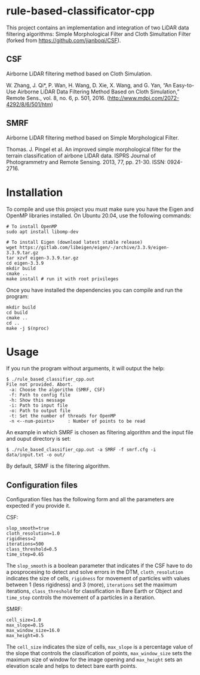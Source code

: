 # rule-based-classificator-cpp

This project contains an implementation and integration of two LiDAR data filtering 
algorithms: Simple Morphological Filter and Cloth Simultation Filter (forked from https://github.com/jianboqi/CSF).


## CSF
Airborne LiDAR filtering method based on Cloth Simulation.

W. Zhang, J. Qi*, P. Wan, H. Wang, D. Xie, X. Wang, and G. Yan, “An Easy-to-Use Airborne LiDAR Data Filtering Method Based on Cloth Simulation,” Remote Sens., vol. 8, no. 6, p. 501, 2016.
(http://www.mdpi.com/2072-4292/8/6/501/htm)

## SMRF
Airborne LiDAR filtering method based on Simple Morphological Filter.

Thomas. J. Pingel et al. An improved simple morphological filter for the terrain classification of airbone LIDAR data. ISPRS  Journal of Photogrammetry and Remote Sensing. 2013, 77, pp. 21-30. ISSN: 0924-2716.

# Installation

To compile and use this project you must make sure you have the Eigen and OpenMP libraries installed. On Ubuntu 20.04, use the following commands:

```
# To install OpenMP
sudo apt install libomp-dev

# To install Eigen (download latest stable release)
wget https://gitlab.com/libeigen/eigen/-/archive/3.3.9/eigen-3.3.9.tar.gz
tar xzvf eigen-3.3.9.tar.gz
cd eigen-3.3.9
mkdir build
cmake ..
make install # run it with root privileges
```
Once you have installed the dependencies you can compile and run the program:

```
mkdir build
cd build
cmake ..
cd ..
make -j $(nproc)
```
# Usage

If you run the program without arguments, it will output the help:

```
$ ./rule_based_classifier_cpp.out 
File not provided. Abort.
 -a: Choose the algorithm (SMRF, CSF)
 -f: Path to config file
 -h: Show this message
 -i: Path to input file
 -o: Path to output file
 -t: Set the number of threads for OpenMP
 -n <--num-points>     : Number of points to be read
```
An example in which SMRF is chosen as filtering algorithm and the input file and 
ouput directory is set: 

```
$ ./rule_based_classifier_cpp.out -a SMRF -f smrf.cfg -i data/input.txt -o out/
```
By default, SRMF is the filtering algorithm.

## Configuration files

Configuration files has the following form and all the parameters are expected
if you provide it. 

CSF: 
```
slop_smooth=true
cloth_resolution=1.0
rigidness=2
iterations=500
class_threshold=0.5
time_step=0.65
```
The `slop_smooth` is a boolean parameter that indicates if the CSF have to do a posprocesing to detect and solve errors in the DTM,
`cloth_resolution` indicates the size of cells, `rigidness` for movement of particles with values between 1 (less rigidness) and 3 (more), `iterations` set
the maximum iterations, `class_threshold` for classification in Bare Earth or Object and `time_step` controls the movement of a particles in a iteration.

SMRF:
```
cell_size=1.0
max_slope=0.15
max_window_size=16.0
max_height=0.5
```
The `cell_size` indicates the size of cells, `max_slope` is a percentage value of the slope that controls the classification of points, `max_window_size` sets 
the maximum size of window for the image opening and `max_height` sets an elevation scale and helps to detect bare earth points.
